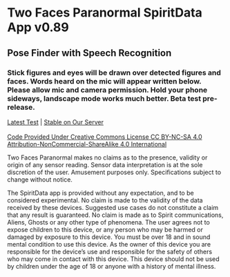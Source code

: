 <!DOCTYPE html>
<html>
<head>
</head>
<body>
    <h1>Two Faces Paranormal SpiritData App v0.89</h1>
    <h2>Pose Finder with Speech Recognition</h2>
    <h3>Stick figures and eyes will be drawn over detected figures and faces. Words heard on the mic will appear written below. Please allow mic and camera permission. Hold your phone sideways, landscape mode works much better. Beta test pre-release.</h3>
    <a href="https://twofacesparanormal.github.io/SpiritData/" class="button">Latest Test</a> | 
    <a href="https://twofacesparanormal.com/sd/" class="button">Stable on Our Server</a>
    <br><br>
<a href="https://creativecommons.org/licenses/by-nc-sa/4.0/">Code Provided Under Creative Commons License CC BY-NC-SA 4.0 Attribution-NonCommercial-ShareAlike 4.0 International</a>

   <p></p> Two Faces Paranormal makes no claims as to the presence, validity or origin of any sensor reading. Sensor
data interpretation is at the sole discretion of the user. Amusement purposes only. Specifications subject to
change without notice.</p>
<p>The SpiritData app is provided without any expectation, and to be considered experimental. No claim is
made to the validity of the data received by these devices. Suggested use cases do not constitute a claim that
any result is guaranteed. No claim is made as to Spirit communications, Aliens, Ghosts or any other type of
phenomena. The user agrees not to expose children to this device, or any person who may be harmed or
damaged by exposure to this device. You must be over 18 and in sound mental condition to use this device. As
the owner of this device you are responsible for the device’s use and responsible for the safety of others who
may come in contact with this device. This device should not be used by children under the age of 18 or
anyone with a history of mental illness.</p>
</body>
</html>
